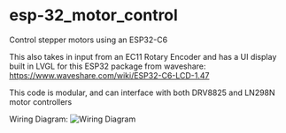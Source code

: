 # esp-32_motor_control
Control stepper motors using an ESP32-C6

This also takes in input from an EC11 Rotary Encoder and has a UI display built in LVGL for this ESP32 package from waveshare: https://www.waveshare.com/wiki/ESP32-C6-LCD-1.47

This code is modular, and can interface with both DRV8825 and LN298N motor controllers


Wiring Diagram:
![Wiring Diagram](https://github.com/user-attachments/assets/e1df6e76-e200-436d-9b34-6b80e26bfd8e)
